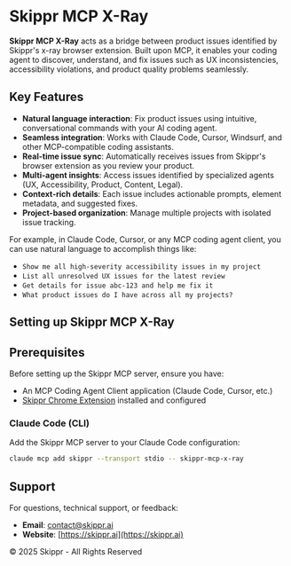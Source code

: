 # Skippr MCP X-Ray

**Skippr MCP X-Ray** acts as a bridge between product issues identified by Skippr's x-ray browser extension. Built upon MCP, it enables your coding agent to discover, understand, and fix issues such as UX inconsistencies, accessibility violations, and product quality problems seamlessly.

## Key Features

* **Natural language interaction**: Fix product issues using intuitive, conversational commands with your AI coding agent.
* **Seamless integration**: Works with Claude Code, Cursor, Windsurf, and other MCP-compatible coding assistants.
* **Real-time issue sync**: Automatically receives issues from Skippr's browser extension as you review your product.
* **Multi-agent insights**: Access issues identified by specialized agents (UX, Accessibility, Product, Content, Legal).
* **Context-rich details**: Each issue includes actionable prompts, element metadata, and suggested fixes.
* **Project-based organization**: Manage multiple projects with isolated issue tracking.

For example, in Claude Code, Cursor, or any MCP coding agent client, you can use natural language to accomplish things like:

* `Show me all high-severity accessibility issues in my project`
* `List all unresolved UX issues for the latest review`
* `Get details for issue abc-123 and help me fix it`
* `What product issues do I have across all my projects?`

## Setting up Skippr MCP X-Ray

## Prerequisites

Before setting up the Skippr MCP server, ensure you have:

* An MCP Coding Agent Client application (Claude Code, Cursor, etc.)
* [Skippr Chrome Extension](https://chrome.google.com/webstore/detail/dmbmdnppaoabphpkafbkdcbinkfnjpmh) installed and configured

### Claude Code (CLI)

Add the Skippr MCP server to your Claude Code configuration:

```bash
claude mcp add skippr --transport stdio -- skippr-mcp-x-ray
```

## Support

For questions, technical support, or feedback:

* **Email**: contact@skippr.ai
* **Website**: [https://skippr.ai](https://skippr.ai)


© 2025 Skippr - All Rights Reserved
